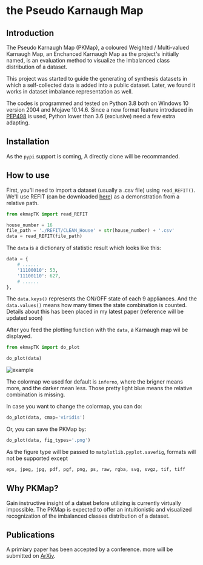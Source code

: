 # the Pseudo Karnaugh Map

## Introduction

The Pseudo Karnaugh Map (PKMap),
a coloured Weighted / Multi-valued Karnaugh Map,
an Enchanced Karnaugh Map as the project's initially named,
is an evaluation method to visualize the imbalanced class distribution
of a dataset.

This project was started to guide the generating of synthesis datasets
in which a self-collected data is added into a public dataset.
Later, we found it works in dataset imbalance representation as well.

The codes is programmed and tested on Python 3.8
both on Windows 10 version 2004 and Mojave 10.14.6.
Since a new format feature introduced in [PEP498](https://www.python.org/dev/peps/pep-0498/)
is used, Python lower than 3.6 (exclusive) need a few extra adapting.

## Installation

As the `pypi` support is coming,
A directly clone will be recommanded.

## How to use

First, you'll need to import a dataset (usually a .csv file)
using `read_REFIT()`.
We'll use REFIT (can be downloaded [here](https://pureportal.strath.ac.uk/en/datasets/refit-electrical-load-measurements-cleaned))
as a demonstration from a relative path.

```python
from ekmapTK import read_REFIT

house_number = 16
file_path = './REFIT/CLEAN_House' + str(house_number) + '.csv'
data = read_REFIT(file_path)

```

The `data` is a dictionary of statistic result which looks like this:

```python
data = {
    # ......
    '11100010': 53,
    '11100110': 627,
    # ......
},
```

The `data.keys()` represents the ON/OFF state of each 9 appliances.
And the `data.values()` means how many times the state combination
is counted.
Details about this has been placed in my latest paper
(reference will be updated soon)

After you feed the plotting function with the `data`,
a Karnaugh map wil be displayed.

```python
from ekmapTK import do_plot

do_plot(data)
```

![example](figs/EKMap_House16.svg)

The colormap we used for default is `inferno`,
where the brigner means more, and the darker mean less.
Those pretty light blue means the relative combination is missing.

In case you want to change the colormap, you can do:

```python
do_plot(data, cmap='viridis')
```

Or, you can save the PKMap by:

```python
do_plot(data, fig_types='.png')
```

As the figure type will be passed to `matplotlib.pyplot.savefig`,
formats will not be supported except

```python
eps, jpeg, jpg, pdf, pgf, png, ps, raw, rgba, svg, svgz, tif, tiff
```

## Why PKMap?

Gain instructive insight of a datset before utilizing
is currently virtually impossible.
The PKMap is expected to offer an intuitionistic and visualized recognization
of the imbalanced classes distribution of a dataset.

## Publications

A primiary paper has been accepted by a conference.
more will be submitted on [ArXiv](https://www.arxiv.org).
